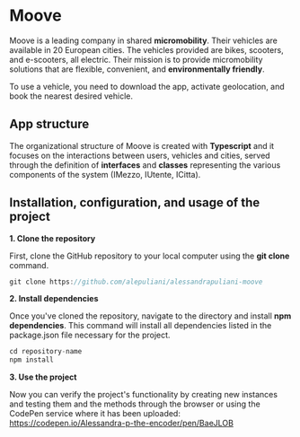 # Moove

Moove is a leading company in shared **micromobility**. Their vehicles are available in 20 European cities. The vehicles provided are bikes, scooters, and e-scooters, all electric.
Their mission is to provide micromobility solutions that are flexible, convenient, and **environmentally friendly**.

To use a vehicle, you need to download the app, activate geolocation, and book the nearest desired vehicle.

## App structure

The organizational structure of Moove is created with **Typescript** and it focuses on the interactions between users, vehicles and cities, served through the definition of **interfaces** and **classes** representing the various components of the system (IMezzo, IUtente, ICitta).

## Installation, configuration, and usage of the project

**1. Clone the repository**

First, clone the GitHub repository to your local computer using the **git clone** command. 

```javascript
git clone https://github.com/alepuliani/alessandrapuliani-moove
```

**2. Install dependencies**

Once you've cloned the repository, navigate to the directory and install **npm dependencies**. 
This command will install all dependencies listed in the package.json file necessary for the project.

```javascript
cd repository-name
npm install
```

**3. Use the project**

Now you can verify the project's functionality by creating new instances and testing them and the methods through the browser or using the CodePen service where it has been uploaded: https://codepen.io/Alessandra-p-the-encoder/pen/BaeJLOB
